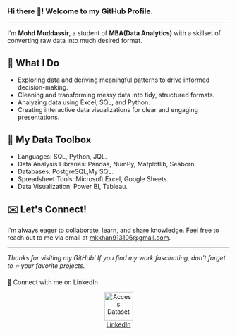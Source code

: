 
### Hi there 👋! Welcome to my GitHub Profile.
---
I'm **Mohd Muddassir**, a student of **MBA(Data Analytics)** with a skillset of converting raw data into much desired format.

## 🔭 What I Do

- Exploring data and deriving meaningful patterns to drive informed decision-making.
- Cleaning and transforming messy data into tidy, structured formats.
- Analyzing data using Excel, SQL, and Python.
- Creating interactive data visualizations for clear and engaging presentations.

## 🌱 My Data Toolbox

- Languages: SQL, Python, JQL.
- Data Analysis Libraries: Pandas, NumPy, Matplotlib, Seaborn.
- Databases: PostgreSQL,My SQL.
- Spreadsheet Tools: Microsoft Excel, Google Sheets.
- Data Visualization: Power BI, Tableau.

## ✉️ Let's Connect! 
 I'm always eager to collaborate, learn, and share knowledge. Feel free to reach out to me via email at mkkhan913106@gmail.com.




---
_Thanks for visiting my GitHub! If you find my work fascinating, don't forget to ⭐️ your favorite projects._

🔗 Connect with me on LinkedIn 
 
  <p align="center">
    <a href="https://www.linkedin.com/in/mohd-muddassir99/">
        <img src="https://upload.wikimedia.org/wikipedia/commons/thumb/c/ca/LinkedIn_logo_initials.png/640px-LinkedIn_logo_initials.png" width="65px" alt="Access Dataset"><br>
        LinkedIn
    </a>

<!--
**mohd-muddassir99/mohd-muddassir99** is a ✨ _special_ ✨ repository because its `README.md` (this file) appears on your GitHub profile.

Here are some ideas to get you started:

- 🔭 I’m currently working on ...
- 🌱 I’m currently learning ...
- 👯 I’m looking to collaborate on ...
- 🤔 I’m looking for help with ...
- 💬 Ask me about ...
- 📫 How to reach me: ...
- 😄 Pronouns: ...
- ⚡ Fun fact: ...
-->
